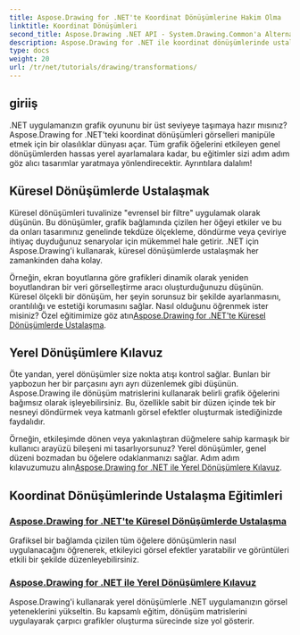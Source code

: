```yaml
---
title: Aspose.Drawing for .NET'te Koordinat Dönüşümlerine Hakim Olma
linktitle: Koordinat Dönüşümleri
second_title: Aspose.Drawing .NET API - System.Drawing.Common'a Alternatif
description: Aspose.Drawing for .NET ile koordinat dönüşümlerinde ustalaşmayı öğrenin. Görsel mükemmellik için küresel ve yerel dönüşümleri nasıl uygulayacağınızı keşfedin.
type: docs
weight: 20
url: /tr/net/tutorials/drawing/transformations/
---
```

## giriiş

.NET uygulamanızın grafik oyununu bir üst seviyeye taşımaya hazır mısınız? Aspose.Drawing for .NET'teki koordinat dönüşümleri görselleri manipüle etmek için bir olasılıklar dünyası açar. Tüm grafik öğelerini etkileyen genel dönüşümlerden hassas yerel ayarlamalara kadar, bu eğitimler sizi adım adım göz alıcı tasarımlar yaratmaya yönlendirecektir. Ayrıntılara dalalım!

## Küresel Dönüşümlerde Ustalaşmak

Küresel dönüşümleri tuvalinize "evrensel bir filtre" uygulamak olarak düşünün. Bu dönüşümler, grafik bağlamında çizilen her öğeyi etkiler ve bu da onları tasarımınız genelinde tekdüze ölçekleme, döndürme veya çeviriye ihtiyaç duyduğunuz senaryolar için mükemmel hale getirir. .NET için Aspose.Drawing'i kullanarak, küresel dönüşümlerde ustalaşmak her zamankinden daha kolay.

 Örneğin, ekran boyutlarına göre grafikleri dinamik olarak yeniden boyutlandıran bir veri görselleştirme aracı oluşturduğunuzu düşünün. Küresel ölçekli bir dönüşüm, her şeyin sorunsuz bir şekilde ayarlanmasını, orantılılığı ve estetiği korumasını sağlar. Nasıl olduğunu öğrenmek ister misiniz? Özel eğitimimize göz atın[Aspose.Drawing for .NET'te Küresel Dönüşümlerde Ustalaşma](./mastering-global-transformations/).

## Yerel Dönüşümlere Kılavuz

Öte yandan, yerel dönüşümler size nokta atışı kontrol sağlar. Bunları bir yapbozun her bir parçasını ayrı ayrı düzenlemek gibi düşünün. Aspose.Drawing ile dönüşüm matrislerini kullanarak belirli grafik öğelerini bağımsız olarak işleyebilirsiniz. Bu, özellikle sabit bir düzen içinde tek bir nesneyi döndürmek veya katmanlı görsel efektler oluşturmak istediğinizde faydalıdır.

 Örneğin, etkileşimde dönen veya yakınlaştıran düğmelere sahip karmaşık bir kullanıcı arayüzü bileşeni mi tasarlıyorsunuz? Yerel dönüşümler, genel düzeni bozmadan bu öğelere odaklanmanızı sağlar. Adım adım kılavuzumuzu alın[Aspose.Drawing for .NET ile Yerel Dönüşümlere Kılavuz](./guide-to-local-transformation/).

## Koordinat Dönüşümlerinde Ustalaşma Eğitimleri
### [Aspose.Drawing for .NET'te Küresel Dönüşümlerde Ustalaşma](./mastering-global-transformations/)
Grafiksel bir bağlamda çizilen tüm öğelere dönüşümlerin nasıl uygulanacağını öğrenerek, etkileyici görsel efektler yaratabilir ve görüntüleri etkili bir şekilde düzenleyebilirsiniz.
### [Aspose.Drawing for .NET ile Yerel Dönüşümlere Kılavuz](./guide-to-local-transformation/)
Aspose.Drawing'i kullanarak yerel dönüşümlerle .NET uygulamanızın görsel yeteneklerini yükseltin. Bu kapsamlı eğitim, dönüşüm matrislerini uygulayarak çarpıcı grafikler oluşturma sürecinde size yol gösterir.